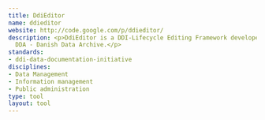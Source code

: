 ```yaml
---
title: DdiEditor
name: ddieditor
website: http://code.google.com/p/ddieditor/
description: <p>DdiEditor is a DDI-Lifecycle Editing Framework developed by the
  DDA - Danish Data Archive.</p>
standards:
- ddi-data-documentation-initiative
disciplines:
- Data Management
- Information management
- Public administration
type: tool
layout: tool
---
```


